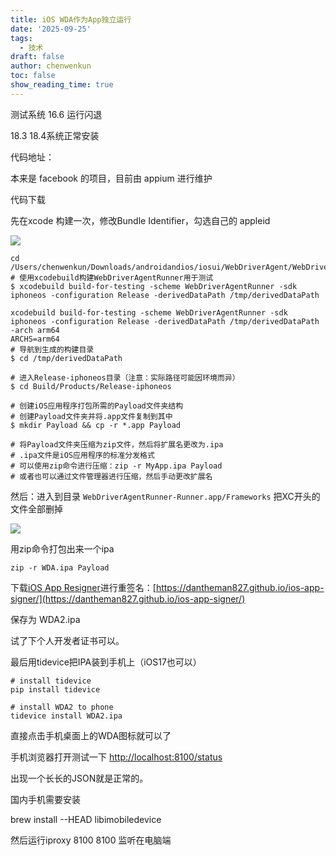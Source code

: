 ```yaml
---
title: iOS WDA作为App独立运行
date: '2025-09-25'
tags:
  - 技术
draft: false
author: chenwenkun
toc: false
show_reading_time: true
---
```

测试系统 16.6 运行闪退

18.3 18.4系统正常安装

代码地址：

本来是 facebook 的项目，目前由 appium 进行维护

代码下载

先在xcode 构建一次，修改Bundle Identifier，勾选自己的 appleid

![](https://prod-files-secure.s3.us-west-2.amazonaws.com/c205fb54-92b2-4987-8be3-972b67d27acc/cb756a73-27bc-4b0d-951a-858df3344b59/image.png?X-Amz-Algorithm=AWS4-HMAC-SHA256&X-Amz-Content-Sha256=UNSIGNED-PAYLOAD&X-Amz-Credential=ASIAZI2LB4664G7MJXPE%2F20250928%2Fus-west-2%2Fs3%2Faws4_request&X-Amz-Date=20250928T005506Z&X-Amz-Expires=3600&X-Amz-Security-Token=IQoJb3JpZ2luX2VjECYaCXVzLXdlc3QtMiJHMEUCIQDjtAmKkxTvn1zmxeOgpdD%2FIV4X%2BDLQaLBhYSwSwkqXOQIgUtJHIQIkxExNZA2Tw3jUasfYgrS5itM%2FcSfxWqnSCuQqiAQIr%2F%2F%2F%2F%2F%2F%2F%2F%2F%2F%2FARAAGgw2Mzc0MjMxODM4MDUiDFECXEy782DkT81avyrcAx80%2BUIlwxvoM4tPba1oF8JMjmJzO3GWekiOALGkJHH98aO57o4jdIHza1lStTdZ8YHwjYe5L62fPdzgqxv5Ok9NCg2mDyeUS6X0lSkUiPK8lsiuo1c3BwFwHYA0AsZcKHyJm7SivMsV%2BxXeewmdady3NULV%2BcVOKYxJVimRbZS52ab62URiz39Yk41wdBKJgaD7zI%2FLK7O%2BcPo8CBS3IBGdLL%2B8SxlL7pfNrgUFOoS%2B1YRApasUxivVgxqEbd4OttRbUSvV3GFgdJad%2F7LduQGZgBE%2B2WQnBXKgNl3JJPrmb2%2FYMz7upi27s2IJAGBAhPJQTen3AEWM4%2BVnCFnaFcFfvfLXkC%2BH0tt49V5SQmU%2BjMD2oX8G63PDaBz8rcYAF4ZGoKaXqxd%2FWlO656Xca3CbqzZp29D1ye5NZ6SNyoO2cqQ0uJpvtayhE2tAs8PTZ2ZK8wYlVfI8cvNsxEPDcjWlZlQKWanIdLYj928S7DxikyxG6X749PK7TcnVAZJ1Y0psiGohzLOJp%2FjNH1GjppahkKSCr4tMp5xyWUnc4XTNigQ3O8CLKc7PVqrv8WGuNJILGLrWlD6znSud9CxGMLajgVtCKoGmLJHiDLZRI%2BrTXKH6u7q7bOaNch6iMJ6%2F4cYGOqUBHKPX24xddM7nol%2FuY2fcBSkHMksvK778Rn7AqMqW%2FZU1LadKg0eKbRCHFFLgIc8vBuRm1KZTzq4KU89kpDZU1wPX1qktTdByz%2Fg67T5JBNsk%2FogebdqBnqu3QKRrVN7t15nCV%2B2zqbSolF6xgmbvsLNrQ5%2F%2BPJb5GfVL30lLMi61%2BcJjr%2Fb6nD%2BYevPoaOYkGZ3j6IyafM7KWTIWK0c1w8jKKeA3&X-Amz-Signature=2e670c16bcc7c2bfe8031d9bc303477283f2a3c9e2e2cbb303641ef052c18550&X-Amz-SignedHeaders=host&x-amz-checksum-mode=ENABLED&x-id=GetObject)

```shell
cd /Users/chenwenkun/Downloads/androidandios/iosui/WebDriverAgent/WebDriverAgent
# 使用xcodebuild构建WebDriverAgentRunner用于测试
$ xcodebuild build-for-testing -scheme WebDriverAgentRunner -sdk iphoneos -configuration Release -derivedDataPath /tmp/derivedDataPath

xcodebuild build-for-testing -scheme WebDriverAgentRunner -sdk iphoneos -configuration Release -derivedDataPath /tmp/derivedDataPath -arch arm64
ARCHS=arm64
# 导航到生成的构建目录
$ cd /tmp/derivedDataPath

# 进入Release-iphoneos目录（注意：实际路径可能因环境而异）
$ cd Build/Products/Release-iphoneos

# 创建iOS应用程序打包所需的Payload文件夹结构
# 创建Payload文件夹并将.app文件复制到其中
$ mkdir Payload && cp -r *.app Payload

# 将Payload文件夹压缩为zip文件，然后将扩展名更改为.ipa
# .ipa文件是iOS应用程序的标准分发格式
# 可以使用zip命令进行压缩：zip -r MyApp.ipa Payload
# 或者也可以通过文件管理器进行压缩，然后手动更改扩展名
```

然后：进入到目录 `WebDriverAgentRunner-Runner.app/Frameworks` 把XC开头的文件全部删掉

![](https://prod-files-secure.s3.us-west-2.amazonaws.com/c205fb54-92b2-4987-8be3-972b67d27acc/358b8d2b-1bfe-4fb9-beb5-83e1de5f201e/image.png?X-Amz-Algorithm=AWS4-HMAC-SHA256&X-Amz-Content-Sha256=UNSIGNED-PAYLOAD&X-Amz-Credential=ASIAZI2LB4664G7MJXPE%2F20250928%2Fus-west-2%2Fs3%2Faws4_request&X-Amz-Date=20250928T005506Z&X-Amz-Expires=3600&X-Amz-Security-Token=IQoJb3JpZ2luX2VjECYaCXVzLXdlc3QtMiJHMEUCIQDjtAmKkxTvn1zmxeOgpdD%2FIV4X%2BDLQaLBhYSwSwkqXOQIgUtJHIQIkxExNZA2Tw3jUasfYgrS5itM%2FcSfxWqnSCuQqiAQIr%2F%2F%2F%2F%2F%2F%2F%2F%2F%2F%2FARAAGgw2Mzc0MjMxODM4MDUiDFECXEy782DkT81avyrcAx80%2BUIlwxvoM4tPba1oF8JMjmJzO3GWekiOALGkJHH98aO57o4jdIHza1lStTdZ8YHwjYe5L62fPdzgqxv5Ok9NCg2mDyeUS6X0lSkUiPK8lsiuo1c3BwFwHYA0AsZcKHyJm7SivMsV%2BxXeewmdady3NULV%2BcVOKYxJVimRbZS52ab62URiz39Yk41wdBKJgaD7zI%2FLK7O%2BcPo8CBS3IBGdLL%2B8SxlL7pfNrgUFOoS%2B1YRApasUxivVgxqEbd4OttRbUSvV3GFgdJad%2F7LduQGZgBE%2B2WQnBXKgNl3JJPrmb2%2FYMz7upi27s2IJAGBAhPJQTen3AEWM4%2BVnCFnaFcFfvfLXkC%2BH0tt49V5SQmU%2BjMD2oX8G63PDaBz8rcYAF4ZGoKaXqxd%2FWlO656Xca3CbqzZp29D1ye5NZ6SNyoO2cqQ0uJpvtayhE2tAs8PTZ2ZK8wYlVfI8cvNsxEPDcjWlZlQKWanIdLYj928S7DxikyxG6X749PK7TcnVAZJ1Y0psiGohzLOJp%2FjNH1GjppahkKSCr4tMp5xyWUnc4XTNigQ3O8CLKc7PVqrv8WGuNJILGLrWlD6znSud9CxGMLajgVtCKoGmLJHiDLZRI%2BrTXKH6u7q7bOaNch6iMJ6%2F4cYGOqUBHKPX24xddM7nol%2FuY2fcBSkHMksvK778Rn7AqMqW%2FZU1LadKg0eKbRCHFFLgIc8vBuRm1KZTzq4KU89kpDZU1wPX1qktTdByz%2Fg67T5JBNsk%2FogebdqBnqu3QKRrVN7t15nCV%2B2zqbSolF6xgmbvsLNrQ5%2F%2BPJb5GfVL30lLMi61%2BcJjr%2Fb6nD%2BYevPoaOYkGZ3j6IyafM7KWTIWK0c1w8jKKeA3&X-Amz-Signature=a6cba4e29f9779bcebdebf4491d45d4a6cf04cd4218ee650d98f7bb9f7a0fe59&X-Amz-SignedHeaders=host&x-amz-checksum-mode=ENABLED&x-id=GetObject)

用zip命令打包出来一个ipa

```shell
zip -r WDA.ipa Payload
```

下载[iOS App Resigner](https://zhida.zhihu.com/search?content_id=237756070&content_type=Article&match_order=1&q=iOS%20App%20Resigner&zd_token=eyJhbGciOiJIUzI1NiIsInR5cCI6IkpXVCJ9.eyJpc3MiOiJ6aGlkYV9zZXJ2ZXIiLCJleHAiOjE3NDQzNTQ0ODAsInEiOiJpT1MgQXBwIFJlc2lnbmVyIiwiemhpZGFfc291cmNlIjoiZW50aXR5IiwiY29udGVudF9pZCI6MjM3NzU2MDcwLCJjb250ZW50X3R5cGUiOiJBcnRpY2xlIiwibWF0Y2hfb3JkZXIiOjEsInpkX3Rva2VuIjpudWxsfQ.XGwOKX0ujlvhojSuRT3SlA0sDFnQK-FxDJr60CX6YqU&zhida_source=entity)进行重签名：[https://dantheman827.github.io/ios-app-signer/](https://dantheman827.github.io/ios-app-signer/)

保存为 WDA2.ipa

试了下个人开发者证书可以。

最后用tidevice把IPA装到手机上（iOS17也可以）

```shell
# install tidevice
pip install tidevice

# install WDA2 to phone
tidevice install WDA2.ipa
```

直接点击手机桌面上的WDA图标就可以了

手机浏览器打开测试一下 [http://localhost:8100/status](http://localhost:8100/status)

出现一个长长的JSON就是正常的。

国内手机需要安装

brew install --HEAD libimobiledevice

然后运行iproxy 8100 8100 监听在电脑端
